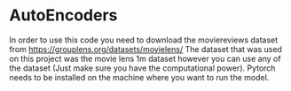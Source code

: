 # AutoEncoders

In order to use this code you need to download the moviereviews dataset from https://grouplens.org/datasets/movielens/ 
The dataset that was used on this project was the movie lens 1m dataset however you can use any of the dataset (Just make sure 
you have the computational power).
Pytorch needs to be installed on the machine where you want to run the model.

